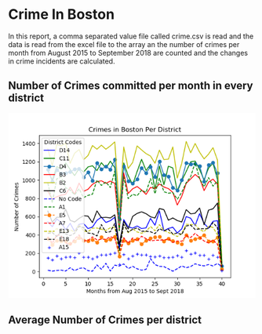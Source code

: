 # Crime In Boston

In this report, a comma separated value file called crime.csv is read and the data
is read from the excel file to the array an the number of crimes per month from 
August 2015 to September 2018 are counted and the changes in crime incidents are 
calculated.

## Number of Crimes committed per month in every district
![Number of Crimes committed per month in every district](https://github.com/mas2g2/CrimesInBoston/blob/master/Crimes%20In%20all%20districts.png)
## Average Number of Crimes per district
